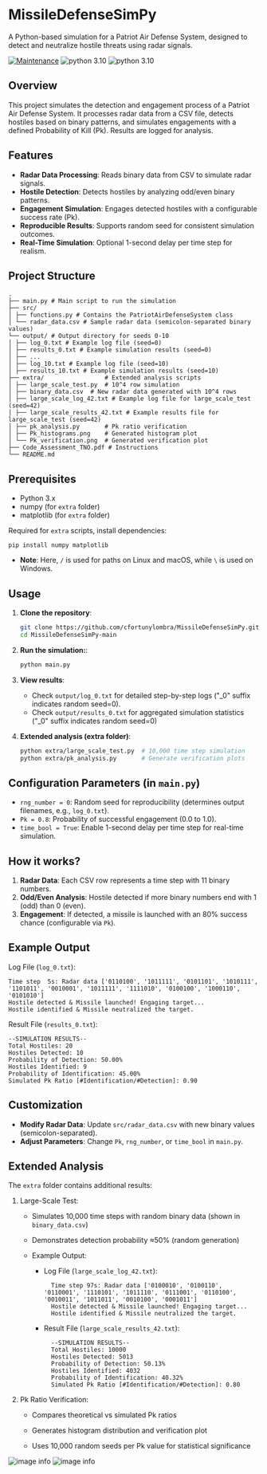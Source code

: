 # MissileDefenseSimPy
A Python-based simulation for a Patriot Air Defense System, designed to detect and neutralize hostile threats using radar signals.

[![Maintenance](https://img.shields.io/badge/Maintained%3F-yes-green.svg)](https://github.com/cfortunylombra/MissileDefenseSimPy/graphs/commit-activity) ![python 3.10](https://img.shields.io/badge/version-latest-blue.svg) ![python 3.10](https://img.shields.io/badge/python-3.10-blue.svg)

## Overview

This project simulates the detection and engagement process of a Patriot Air Defense System. It processes radar data from a CSV file, detects hostiles based on binary patterns, and simulates engagements with a defined Probability of Kill (Pk). Results are logged for analysis.

## Features

- **Radar Data Processing**: Reads binary data from CSV to simulate radar signals.
- **Hostile Detection**: Detects hostiles by analyzing odd/even binary patterns.
- **Engagement Simulation**: Engages detected hostiles with a configurable success rate (Pk).
- **Reproducible Results**: Supports random seed for consistent simulation outcomes.
- **Real-Time Simulation**: Optional 1-second delay per time step for realism.

## Project Structure
    .
    ├── main.py # Main script to run the simulation
    ├── src/
    │ ├── functions.py # Contains the PatriotAirDefenseSystem class
    │ └── radar_data.csv # Sample radar data (semicolon-separated binary values)
    └── output/ # Output directory for seeds 0-10
    │ ├── log_0.txt # Example log file (seed=0)
    │ ├── results_0.txt # Example simulation results (seed=0)
    │ ├── ...
    │ ├── log_10.txt # Example log file (seed=10)
    │ ├── results_10.txt # Example simulation results (seed=10)
    ├── extra/                 # Extended analysis scripts
    │ ├── large_scale_test.py  # 10^4 row simulation
    │ ├── binary_data.csv  # New radar data generated with 10^4 rows
    │ ├── large_scale_log_42.txt # Example log file for large_scale_test (seed=42)
    │ ├── large_scale_results_42.txt # Example results file for large_scale_test (seed=42)
    │ ├── pk_analysis.py       # Pk ratio verification
    │ ├── Pk_histograms.png    # Generated histogram plot
    │ └── Pk_verification.png  # Generated verification plot
    ├── Code_Assessment_TNO.pdf # Instructions
    └── README.md

## Prerequisites

- Python 3.x
- numpy (for `extra` folder)
- matplotlib (for `extra` folder)

Required for `extra` scripts, install dependencies:

    pip install numpy matplotlib

- **Note**: Here, `/` is used for paths on Linux and macOS, while `\` is used on Windows.

## Usage

1. **Clone the repository**:
   ```bash
   git clone https://github.com/cfortunylombra/MissileDefenseSimPy.git
   cd MissileDefenseSimPy-main

2. **Run the simulation:**:
    ```bash
    python main.py 

3. **View results**:
    - Check `output/log_0.txt` for detailed step-by-step logs ("_0" suffix indicates random seed=0).
    -  Check `output/results_0.txt` for aggregated simulation statistics ("_0" suffix indicates random seed=0)

4. **Extended analysis (extra folder)**:
    ```bash
    python extra/large_scale_test.py  # 10,000 time step simulation
    python extra/pk_analysis.py       # Generate verification plots

## Configuration Parameters (in `main.py`)

- `rng_number = 0`: Random seed for reproducibility (determines output filenames, e.g., `log_0.txt`).
- `Pk = 0.8`: Probability of successful engagement (0.0 to 1.0).
- `time_bool = True`: Enable 1-second delay per time step for real-time simulation.

## How it works?

1. **Radar Data**: Each CSV row represents a time step with 11 binary numbers.
2. **Odd/Even Analysis**: Hostile detected if more binary numbers end with 1 (odd) than 0 (even).
3. **Engagement**: If detected, a missile is launched with an 80% success chance (configurable via `Pk`).

## Example Output 

Log File (`log_0.txt`):

    Time step  5s: Radar data ['0110100', '1011111', '0101101', '1010111', '1101011', '0010001', '1011111', '1111010', '0100100', '1000110', '0101010']
    Hostile detected & Missile launched! Engaging target...
    Hostile identified & Missile neutralized the target.

Result File (`results_0.txt`):

    --SIMULATION RESULTS--
    Total Hostiles: 20
    Hostiles Detected: 10
    Probability of Detection: 50.00%
    Hostiles Identified: 9
    Probability of Identification: 45.00%
    Simulated Pk Ratio [#Identification/#Detection]: 0.90


## Customization 

- **Modify Radar Data**: Update `src/radar_data.csv` with new binary values (semicolon-separated).
- **Adjust Parameters**: Change `Pk`, `rng_number`, or `time_bool` in `main.py`.

## Extended Analysis

The `extra` folder contains additional results:

1. Large-Scale Test:

    - Simulates 10,000 time steps with random binary data (shown in `binary_data.csv`)

    - Demonstrates detection probability ≈50% (random generation)

    - Example Output:

        - Log File (`large_scale_log_42.txt`):

                Time step 97s: Radar data ['0100010', '0100110', '0110001', '1110101', '1011110', '0111001', '0110100', '0010011', '1011011', '0010100', '0001011']
                Hostile detected & Missile launched! Engaging target...
                Hostile identified & Missile neutralized the target.

        - Result File (`large_scale_results_42.txt`):

                --SIMULATION RESULTS--
                Total Hostiles: 10000
                Hostiles Detected: 5013
                Probability of Detection: 50.13%
                Hostiles Identified: 4032
                Probability of Identification: 40.32%
                Simulated Pk Ratio [#Identification/#Detection]: 0.80

2. Pk Ratio Verification:

    - Compares theoretical vs simulated Pk ratios

    - Generates histogram distribution and verification plot

    - Uses 10,000 random seeds per Pk value for statistical significance

![image info](./extra/Pk_histograms.png)
![image info](./extra/Pk_verification.png)
